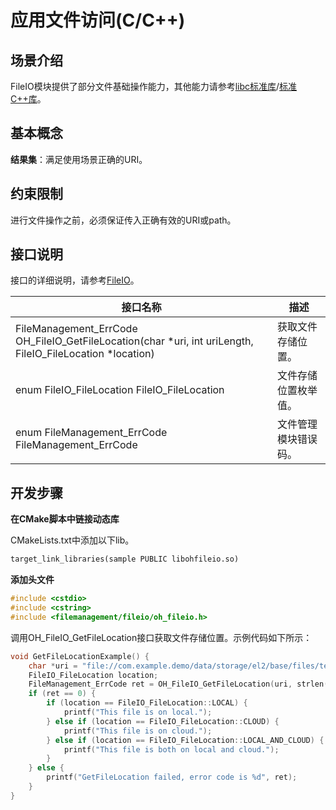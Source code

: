 # 应用文件访问(C/C++)

## 场景介绍

FileIO模块提供了部分文件基础操作能力，其他能力请参考[libc标准库](../reference/native-lib/musl.md)/[标准C++库](../reference/native-lib/cpp.md)。

## 基本概念

**结果集**：满足使用场景正确的URI。

## 约束限制

进行文件操作之前，必须保证传入正确有效的URI或path。

## 接口说明

接口的详细说明，请参考[FileIO](../reference/apis-core-file-kit/capi-oh-fileio-h.md)。

| 接口名称 | 描述 |
| -------- | -------- |
| FileManagement_ErrCode OH_FileIO_GetFileLocation(char *uri, int uriLength, FileIO_FileLocation *location)| 获取文件存储位置。|
| enum FileIO_FileLocation FileIO_FileLocation| 文件存储位置枚举值。 |
| enum FileManagement_ErrCode FileManagement_ErrCode| 文件管理模块错误码。|

## 开发步骤

**在CMake脚本中链接动态库**

CMakeLists.txt中添加以下lib。

```txt
target_link_libraries(sample PUBLIC libohfileio.so)
```

**添加头文件**

```c++
#include <cstdio>
#include <cstring>
#include <filemanagement/fileio/oh_fileio.h>
```

调用OH_FileIO_GetFileLocation接口获取文件存储位置。示例代码如下所示：
```c
void GetFileLocationExample() {
    char *uri = "file://com.example.demo/data/storage/el2/base/files/test.txt";
    FileIO_FileLocation location;
    FileManagement_ErrCode ret = OH_FileIO_GetFileLocation(uri, strlen(uri), &location);
    if (ret == 0) {
        if (location == FileIO_FileLocation::LOCAL) {
            printf("This file is on local.");
        } else if (location == FileIO_FileLocation::CLOUD) {
            printf("This file is on cloud.");
        } else if (location == FileIO_FileLocation::LOCAL_AND_CLOUD) {
            printf("This file is both on local and cloud.");
        }
    } else {
        printf("GetFileLocation failed, error code is %d", ret);
    }
}
```

